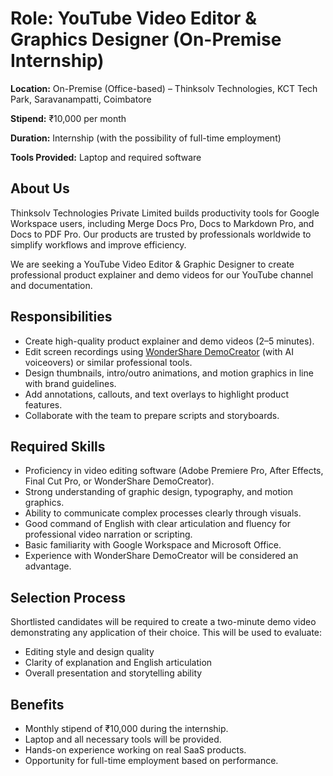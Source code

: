 # Role: YouTube Video Editor & Graphics Designer (On-Premise Internship)

**Location:** On-Premise (Office-based) – Thinksolv Technologies, KCT Tech Park, Saravanampatti, Coimbatore  

**Stipend:** ₹10,000 per month  

**Duration:** Internship (with the possibility of full-time employment)  

**Tools Provided:** Laptop and required software  

## About Us  

Thinksolv Technologies Private Limited builds productivity tools for Google Workspace users, including Merge Docs Pro, Docs to Markdown Pro, and Docs to PDF Pro. Our products are trusted by professionals worldwide to simplify workflows and improve efficiency.  

We are seeking a YouTube Video Editor & Graphic Designer to create professional product explainer and demo videos for our YouTube channel and documentation.  

## Responsibilities  

- Create high-quality product explainer and demo videos (2–5 minutes).  
- Edit screen recordings using [WonderShare DemoCreator](https://democreator.wondershare.com/ad/screen-recorder-brand-2024.html) (with AI voiceovers) or similar professional tools.  
- Design thumbnails, intro/outro animations, and motion graphics in line with brand guidelines.  
- Add annotations, callouts, and text overlays to highlight product features.  
- Collaborate with the team to prepare scripts and storyboards.  

## Required Skills  

- Proficiency in video editing software (Adobe Premiere Pro, After Effects, Final Cut Pro, or WonderShare DemoCreator).  
- Strong understanding of graphic design, typography, and motion graphics.  
- Ability to communicate complex processes clearly through visuals.  
- Good command of English with clear articulation and fluency for professional video narration or scripting.  
- Basic familiarity with Google Workspace and Microsoft Office.  
- Experience with WonderShare DemoCreator will be considered an advantage.  

## Selection Process  

Shortlisted candidates will be required to create a two-minute demo video demonstrating any application of their choice. This will be used to evaluate:  
- Editing style and design quality  
- Clarity of explanation and English articulation  
- Overall presentation and storytelling ability  

## Benefits  

- Monthly stipend of ₹10,000 during the internship.  
- Laptop and all necessary tools will be provided.  
- Hands-on experience working on real SaaS products.  
- Opportunity for full-time employment based on performance.  
